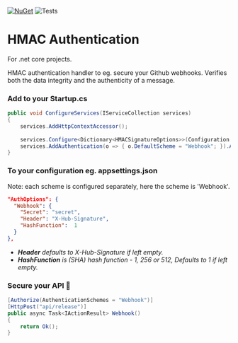 [![NuGet](https://img.shields.io/nuget/v/Antja.Authentication.HMAC.svg)](https://www.nuget.org/packages/Antja.Authentication.HMAC)
![Tests](https://github.com/antja0/hmac-authentication/workflows/Tests/badge.svg?branch=main)

# HMAC Authentication

For .net core projects.

HMAC authentication handler to eg. secure your Github webhooks.
Verifies both the data integrity and the authenticity of a message.

### Add to your Startup.cs
```c#
public void ConfigureServices(IServiceCollection services)
{
    services.AddHttpContextAccessor();
    
    services.Configure<Dictionary<HMACSignatureOptions>>(Configuration.GetSection("AuthOptions"));
    services.AddAuthentication(o => { o.DefaultScheme = "Webhook"; }).AddScheme<HMACSignatureHandler>("Webhook");
}
```

### To your configuration eg. appsettings.json

Note: each scheme is configured separately, here the scheme is 'Webhook'.

```json
"AuthOptions": {
  "Webhook": {
    "Secret": "secret",
    "Header": "X-Hub-Signature", 
    "HashFunction":  1
  }
},
```
- _**Header** defaults to X-Hub-Signature if left empty._
- _**HashFunction** is (SHA) hash function - 1, 256 or 512, Defaults to 1 if left empty._


### Secure your API :rocket:
```c#
[Authorize(AuthenticationSchemes = "Webhook")]
[HttpPost("api/release")]
public async Task<IActionResult> Webhook()
{
    return Ok();
}
```

